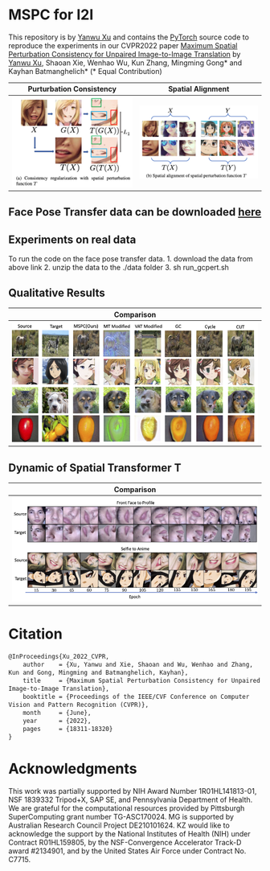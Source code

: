 # MSPC for I2I

This repository is by [Yanwu Xu](http://xuyanwu.github.io)
and contains the [PyTorch](https://pytorch.org) source code to
reproduce the experiments in our CVPR2022 paper [Maximum Spatial Perturbation Consistency for Unpaired Image-to-Image Translation](https://arxiv.org/pdf/2203.12707.pdf) by [Yanwu Xu](http://xuyanwu.github.io), Shaoan Xie, Wenhao Wu, Kun Zhang, Mingming Gong* and Kayhan Batmanghelich* (* Equal Contribution)

| Purturbation Consistency | Spatial Alignment |
:-------------------------:|:-------------------------:
![0.5](figure/T_pert.png)  |  ![0.5](figure/T_align.png)

## Face Pose Transfer data can be downloaded [here](https://drive.google.com/file/d/1AUoRl0_suTIunTTJ5jor8poUmkoKfxMb/view?usp=sharing)

## Experiments on real data

To run the code on the face pose transfer data. 1. download the data from above link 2. unzip the data to the ./data folder 3. sh run_gcpert.sh

## Qualitative Results
| Comparison |
:-------------------------:|
![1.0](figure/qualitative.png)  |

## Dynamic of Spatial Transformer T
| Comparison |
:-------------------------:|
![1.0](figure/face_epoch.png)  |

# Citation

```
@InProceedings{Xu_2022_CVPR,
    author    = {Xu, Yanwu and Xie, Shaoan and Wu, Wenhao and Zhang, Kun and Gong, Mingming and Batmanghelich, Kayhan},
    title     = {Maximum Spatial Perturbation Consistency for Unpaired Image-to-Image Translation},
    booktitle = {Proceedings of the IEEE/CVF Conference on Computer Vision and Pattern Recognition (CVPR)},
    month     = {June},
    year      = {2022},
    pages     = {18311-18320}
}
```

# Acknowledgments

This work was partially supported by NIH Award Number 1R01HL141813-01, NSF 1839332 Tripod+X, SAP SE, and Pennsylvania Department of Health. We are grateful for the computational resources provided by Pittsburgh SuperComputing grant number TG-ASC170024. MG is supported by Australian Research Council Project DE210101624. KZ would like to acknowledge the support by the National Institutes of Health (NIH) under Contract R01HL159805, by the NSF-Convergence Accelerator Track-D award #2134901, and by the United States Air Force under Contract No. C7715.
